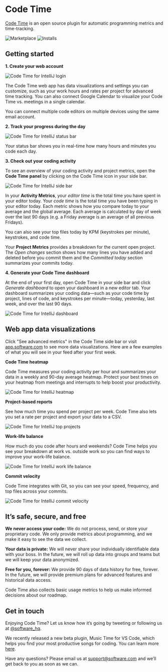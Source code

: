 # Code Time

[Code Time](https://www.software.com/code-time) is an open source plugin for automatic programming metrics and time-tracking.

![Marketplace](https://img.shields.io/jetbrains/plugin/v/10687-code-time.svg)
![Installs](https://img.shields.io/jetbrains/plugin/d/10687-code-time)

## Getting started

**1. Create your web account**

![Code Time for IntelliJ login](https://swdc-intellij.s3-us-west-1.amazonaws.com/login-prompt.png)

The Code Time web app has data visualizations and settings you can customize, such as your work hours and rates per project for advanced time tracking. You can also connect Google Calendar to visualize your Code Time vs. meetings in a single calendar.

You can connect multiple code editors on multiple devices using the same email account.

**2. Track your progress during the day**

![Code Time for IntelliJ status bar](https://swdc-intellij.s3-us-west-1.amazonaws.com/status-bar.png)

Your status bar shows you in real-time how many hours and minutes you code each day.

**3. Check out your coding activity**

To see an overview of your coding activity and project metrics, open the **Code Time panel** by clicking on the Code Time icon in your side bar.

![Code Time for IntelliJ side bar](https://swdc-intellij.s3-us-west-1.amazonaws.com/side-bar.png)

In your **Activity Metrics**, your _editor time_ is the total time you have spent in your editor today. Your _code time_ is the total time you have been typing in your editor today. Each metric shows how you compare today to your average and the global average. Each average is calculated by day of week over the last 90 days (e.g. a Friday average is an average of all previous Fridays).

You can also see your top files today by KPM (keystrokes per minute), keystrokes, and code time.

Your **Project Metrics** provides a breakdown for the current open project. The _Open changes_ section shows how many lines you have added and deleted before you commit them and the _Committed today_ section summarizes your commits today.

**4. Generate your Code Time dashboard**

At the end of your first day, open Code Time in your side bar and click _Generate dashboard_ to open your dashboard in a new editor tab. Your dashboard summarizes your coding data—such as your code time by project, lines of code, and keystrokes per minute—today, yesterday, last week, and over the last 90 days.

![Code Time for IntelliJ dashboard](https://swdc-intellij.s3-us-west-1.amazonaws.com/editor-dashboard.png)

## Web app data visualizations

Click "See advanced metrics" in the Code Time side bar or visit [app.software.com](https://app.software.com/) to see more data visualizations. Here are a few examples of what you will see in your feed after your first week.

**Code Time heatmap**

Code Time measures your coding activity per hour and summarizes your data in a weekly and 90-day average heatmap. Protect your best times on your heatmap from meetings and interrupts to help boost your productivity.

![Code Time for IntelliJ heatmap](https://swdc-vscode.s3-us-west-1.amazonaws.com/weekly-heatmap.png)

**Project-based reports**

See how much time you spend per project per week. Code Time also lets you set a rate per project and export your data to a CSV.

![Code Time for IntelliJ top projects](https://swdc-vscode.s3-us-west-1.amazonaws.com/top-projects.png)

**Work-life balance**

How much do you code after hours and weekends? Code Time helps you see your breakdown at work vs. outside work so you can find ways to improve your work-life balance.

![Code Time for IntelliJ work life balance](https://swdc-vscode.s3-us-west-1.amazonaws.com/work-life-balance.png)

**Commit velocity**

Code Time integrates with Git, so you can see your speed, frequency, and top files across your commits.

![Code Time for IntelliJ commit velocity](https://swdc-vscode.s3-us-west-1.amazonaws.com/commit-velocity.png)

## It’s safe, secure, and free

**We never access your code:** We do not process, send, or store your proprietary code. We only provide metrics about programming, and we make it easy to see the data we collect.

**Your data is private:** We will never share your individually identifiable data with your boss. In the future, we will roll up data into groups and teams but we will keep your data anonymized.

**Free for you, forever:** We provide 90 days of data history for free, forever. In the future, we will provide premium plans for advanced features and historical data access.

Code Time also collects basic usage metrics to help us make informed decisions about our roadmap.

## Get in touch

Enjoying Code Time? Let us know how it’s going by tweeting or following us at [@software_hq](https://twitter.com/software_hq).

We recently released a new beta plugin, Music Time for VS Code, which helps you find your most productive songs for coding. You can learn more [here](https://www.software.com).

Have any questions? Please email us at [support@software.com](mailto:support@software.com) and we’ll get back to you as soon as we can.
